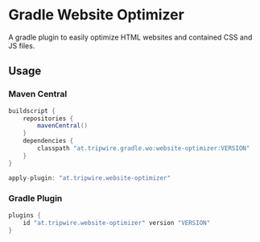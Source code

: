 # Gradle Website Optimizer
A gradle plugin to easily optimize HTML websites and contained CSS and JS files.


## Usage

### Maven Central

```groovy
buildscript {
    repositories {
        mavenCentral()
    }
    dependencies {
        classpath "at.tripwire.gradle.wo:website-optimizer:VERSION"
    }
}

apply-plugin: "at.tripwire.website-optimizer"
```

### Gradle Plugin

```groovy
plugins {
	id "at.tripwire.website-optimizer" version "VERSION"
}
```
